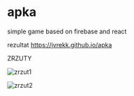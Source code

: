 # apka
simple game based on firebase and react

rezultat
https://jvrekk.github.io/apka

ZRZUTY

![zrzut1](https://lh6.googleusercontent.com/hAZcAPpsEJsdDXdoINj4gttbX039ZoqRqPPy_UbBeI4rrmn01Jp77fA6ROLn1MFQ9KAGxuGIHNIA3KgDsmb2=w1919-h974-rw)

![zrzut2](https://lh5.googleusercontent.com/Vlwv13jvn_2gIxY_kUFfqo7RIjKzpdgWQ2K-SGslWS14YpYk-jQWyFk4ERFIz4WM__T69_lzGtq5Vl-PNzsv=w1919-h974-rw)


